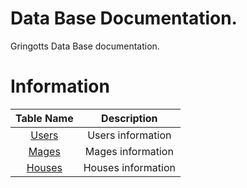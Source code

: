 # Data Base Documentation.

Gringotts Data Base documentation.

# Information

|Table Name|Description
|:--:|:--:|
|[Users](Users%20table.md)|Users information|
|[Mages](Mages%20table.md)|Mages information|
|[Houses](Houses%20table.md)|Houses information|
